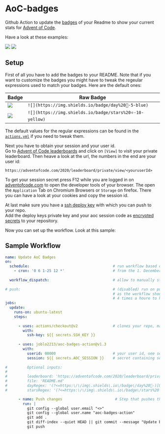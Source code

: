 # AoC-badges
Github Action to update the [badges](https://github.com/badges/shields) of your Readme to show your current stats for [Advent of Code](https://adventofcode.com/).

Have a look at these examples:

![](https://img.shields.io/badge/day%20📅-5-blue)
![](https://img.shields.io/badge/stars%20⭐-10-yellow)

## Setup
First of all you have to add the badges to your README. 
Note that if you want to customize the badges you might have to tweak the regeular expressions used to match your badges.
Here are the default ones:

| Badge                                                | Raw Badge                                              |
|------------------------------------------------------|--------------------------------------------------------|
| ![](https://img.shields.io/badge/day%20📅-5-blue)     | `![](https://img.shields.io/badge/day%20📅-5-blue)`     |
| ![](https://img.shields.io/badge/stars%20⭐-10-yellow) | `![](https://img.shields.io/badge/stars%20⭐-10-yellow)` |

The default values for the regular expressions can be found in the [`actions.yml`](https://github.com/joblo2213/AoC-badges/blob/master/action.yml)
if you need to tweak them.

Next you have to obtain your session and your user id.  
Go to [Advent of Code leaderboards](https://adventofcode.com/2020/leaderboard/private) and click on `[View]` to visit your private leaderboard.
Then heave a look at the url, the numbers in the end are your user id:

```
https://adventofcode.com/2020/leaderboard/private/view/<youruserId>
```

To get your session secret press F12 while you are logged in on [adventofcode.com](https://adventofcode.com/) to open the developer tools of your browser. 
The open the `Application` Tab on Chromium Browsers or `Storage` on firefox. There you can have a look at your cookies and copy the session id.

At last make sure you have a [ssh deploy key](https://docs.github.com/en/free-pro-team@latest/developers/overview/managing-deploy-keys#deploy-keys) 
with which you can push to your repo.  
Add the deploy keys private key and your aoc session code as [encrypted secrets](https://docs.github.com/en/free-pro-team@latest/actions/reference/encrypted-secrets#creating-encrypted-secrets-for-a-repository) to your repository.  

Now you can set up the workflow. Look at this sample:

## Sample Workflow

```yml
name: Update AoC Badges
on:
  schedule:                                      # run workflow based on schedule
    - cron: '0 6 1-25 12 *'                      # from the 1. December till 25. December every day at 6am
    
  workflow_dispatch:                             # allow to manually start the workflow 
  
# push:                                          # (disabled) run on push, be carefull with this setting 
                                                 # as the workflow should only be triggered at a rate lower than
                                                 # 4 times a houre to keep traffic on aoc site low 
jobs:
  update:
    runs-on: ubuntu-latest
    steps:
    
      - uses: actions/checkout@v2                # clones your repo, make sure the ssh secret is set!
        with:
          ssh-key: ${{ secrets.SSH_KEY }}
          
      - uses: joblo2213/aoc-badges-action@v1.3
        with:
          userid: 00000                          # your user id, see setup on how to obtain
          session: ${{ secrets.AOC_SESSION }}    # secret containing session code, see setup on how to obtain
          
#         Optional inputs:
#         
#         leaderboard: 'https://adventofcode.com/2020/leaderboard/private/view/00000.json'    # The url of the leaderboard from witch the data is fetched. Typically your private leaderboard.
#         file: 'README.md'                                                                   # The file that contains the badges
#         dayRegex: '(?<=https:\/\/img\.shields\.io\/badge\/day%20📅-)[0-9]+(?=-blue)'        # Regualr expression that finds the content of the day badge iun your file.
#         starsRegex: '(?<=https:\/\/img\.shields\.io\/badge\/stars%20⭐-)[0-9]+(?=-yellow)'  # # Regualr expression that finds the content of the stars badge iun your file.

      - name: Push changes                        # Step that pushes these local changes back to your github repo
        run: |
          git config --global user.email "<>"
          git config --global user.name "aoc-badges-action"
          git add .
          git diff-index --quiet HEAD || git commit --message "Update badges"
          git push
```
